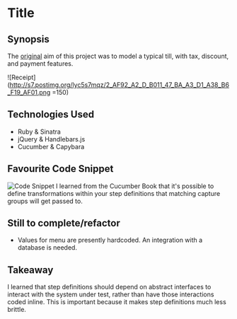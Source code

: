Title
=======================

## Synopsis

The [original](https://github.com/makersacademy/till_tech_test) aim of this project 
was to model a typical till, with tax, discount, and payment features.   

![Receipt](http://s7.postimg.org/lyc5s7mqz/2_AF92_A2_D_B011_47_BA_A3_D1_A38_B6_F19_AF01.png =150)  

## Technologies Used  

- Ruby & Sinatra
- jQuery & Handlebars.js
- Cucumber & Capybara 

## Favourite Code Snippet

![Code Snippet](http://oi58.tinypic.com/hs5agw.jpg)
I learned from the Cucumber Book that it's possible to define transformations within your step definitions
that matching capture groups will get passed to.

## Still to complete/refactor

- Values for menu are presently hardcoded. An integration with a database is needed.

## Takeaway

I learned that step definitions should depend on abstract interfaces to interact with
the system under test, rather than have those interactions coded inline. This is important because
it makes step definitions much less brittle.


